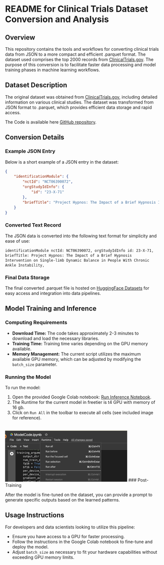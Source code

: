 # README for Clinical Trials Dataset Conversion and Analysis

## Overview

This repository contains the tools and workflows for converting clinical trials data from JSON to a more compact and efficient .parquet format. The dataset used comprises the top 2000 records from [ClinicalTrials.gov](https://clinicaltrials.gov/search). The purpose of this conversion is to facilitate faster data processing and model training phases in machine learning workflows.

## Dataset Description

The original dataset was obtained from [ClinicalTrials.gov](https://clinicaltrials.gov/search), including detailed information on various clinical studies. The dataset was transformed from JSON format to .parquet, which provides efficient data storage and rapid access.

The Code is available here [GitHub repository](https://github.com/sanchit339/Raykor).

## Conversion Details

### Example JSON Entry

Below is a short example of a JSON entry in the dataset:
```json
{
    "identificationModule": {
        "nctId": "NCT06390072",
        "orgStudyIdInfo": {
            "id": "23-X-71"
        },
        "briefTitle": "Project Hypnos: The Impact of a Brief Hypnosis Intervention on Single-limb Dynamic Balance in People With Chronic Ankle Instability"
    }
}
```

### Converted Text Record

The JSON data is converted into the following text format for simplicity and ease of use:
```
identificationModule nctId: NCT06390072, orgStudyIdInfo id: 23-X-71, briefTitle: Project Hypnos: The Impact of a Brief Hypnosis Intervention on Single-limb Dynamic Balance in People With Chronic Ankle Instability,
```

### Final Data Storage

The final converted .parquet file is hosted on [HuggingFace Datasets](https://huggingface.co/datasets/hackint0sh/small-data) for easy access and integration into data pipelines.

## Model Training and Inference

### Computing Requirements

- **Download Time:** The code takes approximately 2-3 minutes to download and load the necessary libraries.
- **Training Time:** Training time varies depending on the GPU memory available.
- **Memory Management:** The current script utilizes the maximum available GPU memory, which can be adjusted by modifying the `batch_size` parameter.

### Running the Model

To run the model:
1. Open the provided Google Colab notebook: [Run Inference Notebook](https://colab.research.google.com/drive/1Bnzy_lzENKtJBWWia7qsbnolLLQ0ec6U?usp=sharing).
2. The Runtime for the current model in freetier is t4 GPU with memory of 16 gb.
3. Click on `Run All` in the toolbar to execute all cells (see included image for reference).
<br>
<img src="./Assets/RunAll.jpg" alt="Run All Steps" width="400"/>
### Post-Training

After the model is fine-tuned on the dataset, you can provide a prompt to generate specific outputs based on the learned patterns.

## Usage Instructions

For developers and data scientists looking to utilize this pipeline:
- Ensure you have access to a GPU for faster processing.
- Follow the instructions in the Google Colab notebook to fine-tune and deploy the model.
- Adjust `batch_size` as necessary to fit your hardware capabilities without exceeding GPU memory limits.
